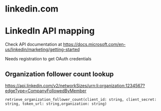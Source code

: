 # linkedin.com
# LinkedIn API mapping

Check API documentation at https://docs.microsoft.com/en-us/linkedin/marketing/getting-started

Needs registration to get OAuth credentials

## Organization follower count lookup
https://api.linkedin.com/v2/networkSizes/urn:li:organization:1234567?edgeType=CompanyFollowedByMember<p>
`retrieve_organization_follower_count(client_id: string, client_secret: string, token_url: string,organization: string)`<p>
